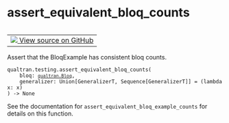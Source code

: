 # assert_equivalent_bloq_counts


<table class="tfo-notebook-buttons tfo-api nocontent" align="left">
<td>
  <a target="_blank" href="https://github.com/quantumlib/Qualtran/blob/main/qualtran/testing.py#L513-L527">
    <img src="https://www.tensorflow.org/images/GitHub-Mark-32px.png" />
    View source on GitHub
  </a>
</td>
</table>



Assert that the BloqExample has consistent bloq counts.


<pre class="devsite-click-to-copy prettyprint lang-py tfo-signature-link">
<code>qualtran.testing.assert_equivalent_bloq_counts(
    bloq: <a href="../../qualtran/Bloq.html"><code>qualtran.Bloq</code></a>,
    generalizer: Union[GeneralizerT, Sequence[GeneralizerT]] = (lambda x: x)
) -> None
</code></pre>



<!-- Placeholder for "Used in" -->

See the documentation for `assert_equivalent_bloq_example_counts` for details on this function.
